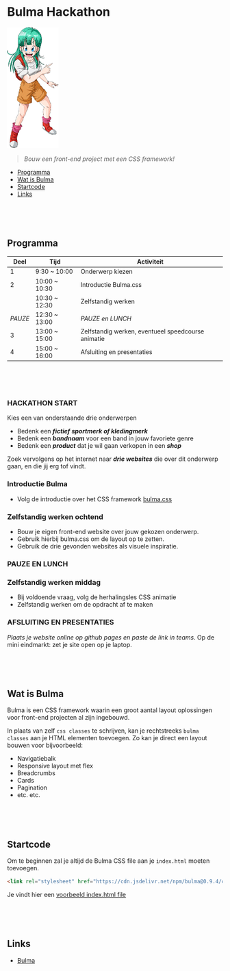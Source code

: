 # Bulma Hackathon

<img src="./images/bulma.webp" width="120"/>

> *Bouw een front-end project met een CSS framework!*

- [Programma](#programma)
- [Wat is Bulma](#wat-is-bulma)
- [Startcode](#startcode)
- [Links](#links)

<br><br><br>

## Programma

|Deel   |Tijd   |Activiteit   |
|---|---|---|
|1  |9:30 ~ 10:00 | Onderwerp kiezen  |
|2  |10:00 ~ 10:30 | Introductie Bulma.css  |
|   |10:30 ~ 12:30 | Zelfstandig werken  |
|*PAUZE* |12:30 ~ 13:00 | *PAUZE en LUNCH*  |
|3  |13:00 ~ 15:00 | Zelfstandig werken, eventueel speedcourse animatie  |
|4  |15:00 ~ 16:00 | Afsluiting en presentaties |

<br><br><br>

### HACKATHON START

Kies een van onderstaande drie onderwerpen

- Bedenk een ***fictief sportmerk of kledingmerk***
- Bedenk een ***bandnaam*** voor een band in jouw favoriete genre
- Bedenk een ***product*** dat je wil gaan verkopen in een ***shop***

Zoek vervolgens op het internet naar ***drie websites*** die over dit onderwerp gaan, en die jij erg tof vindt.

### Introductie Bulma

- Volg de introductie over het CSS framework [bulma.css](https://bulma.io)

### Zelfstandig werken ochtend

- Bouw je eigen front-end website over jouw gekozen onderwerp. 
- Gebruik hierbij bulma.css om de layout op te zetten. 
- Gebruik de drie gevonden websites als visuele inspiratie. 

### PAUZE EN LUNCH

### Zelfstandig werken middag

- Bij voldoende vraag, volg de herhalingsles CSS animatie
- Zelfstandig werken om de opdracht af te maken

### AFSLUITING EN PRESENTATIES

*Plaats je website online op github pages en paste de link in teams*. Op de mini eindmarkt: zet je site open op je laptop.

<br><br><br>

## Wat is Bulma

Bulma is een CSS framework waarin een groot aantal layout oplossingen voor front-end projecten al zijn ingebouwd. 

In plaats van zelf `css classes` te schrijven, kan je rechtstreeks `bulma classes` aan je HTML elementen toevoegen. Zo kan je direct een layout bouwen voor bijvoorbeeld:

- Navigatiebalk
- Responsive layout met flex
- Breadcrumbs
- Cards
- Pagination
- etc. etc.

<br><br><br>

## Startcode

Om te beginnen zal je altijd de Bulma CSS file aan je `index.html` moeten toevoegen. 

```html
<link rel="stylesheet" href="https://cdn.jsdelivr.net/npm/bulma@0.9.4/css/bulma.min.css">
```
Je vindt hier een [voorbeeld index.html file](./index.html)


<br><br><br>

## Links

- [Bulma](https://bulma.io)

